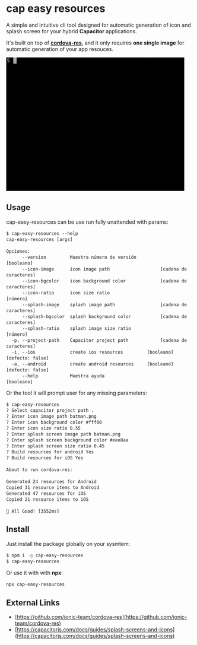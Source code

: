 # cap easy resources

A simple and intuitive cli tool designed for automatic generation of icon and splash screen for your hybrid **Capacitor** applications.

It's built on top of **[cordova-res](https://www.npmjs.com/package/cordova-res)**, and it only requires **one single image** for automatic generation of your app resouces.

![screencast](resources/sample.gif)


## Usage
cap-easy-resources can be use run fully unattended with params:
```
$ cap-easy-resources --help
cap-easy-resources [args]

Opciones:
      --version         Muestra número de versión                     [booleano]
      --icon-image      icon image path                   [cadena de caracteres]
      --icon-bgcolor    icon background color             [cadena de caracteres]
      --icon-ratio      icon size ratio                                 [número]
      --splash-image    splash image path                 [cadena de caracteres]
      --splash-bgcolor  splash background color           [cadena de caracteres]
      --splash-ratio    splash image size ratio                         [número]
  -p, --project-path    Capacitor project path            [cadena de caracteres]
  -i, --ios             create ios resources         [booleano] [defecto: false]
  -a, --android         create android resources     [booleano] [defecto: false]
      --help            Muestra ayuda                                 [booleano]

```
Or the tool it will prompt user for any missing parameters:

```
$ cap-easy-resources 
? Select capacitor project path .
? Enter icon image path batman.png
? Enter icon background color #fff00
? Enter icon size ratio 0.55
? Enter splash screen image path batman.png
? Enter splash screen background color #eee8aa
? Enter splash screen size ratio 0.45
? Build resources for android Yes
? Build resources for iOS Yes

About to run cordova-res:

Generated 24 resources for Android
Copied 31 resource items to Android
Generated 47 resources for iOS
Copied 21 resource items to iOS

🐳 All Good! [3552ms]
```


## Install
Just install the package globally on your sysmtem:
```bash
$ npm i -g cap-easy-resources
$ cap-easy-resources
```
Or use it with with **npx**:
```
npx cap-easy-resources
```

## External Links

- [https://github.com/ionic-team/cordova-res](https://github.com/ionic-team/cordova-res)
- [https://capacitorjs.com/docs/guides/splash-screens-and-icons](https://capacitorjs.com/docs/guides/splash-screens-and-icons)
